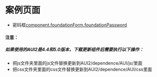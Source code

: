 # 案例页面 
 - 密码框[component.foundationForm.foundationPassword](https://www.awebide.com/testCase/#/password/Demo/Foundation/password?title=%E5%AF%86%E7%A0%81%E6%A1%86&pageId=password)
 
#### 注意：
##### 如果使用的AUI2是4.4和5.0版本，下载更新组件后需要执行以下操作：
- 把js文件夹里面的js文件替换更新到AUI2/dependence/AUI/js/里面
- 把css文件夹里面的css文件替换更新到AUI2/dependence/AUI/css里面